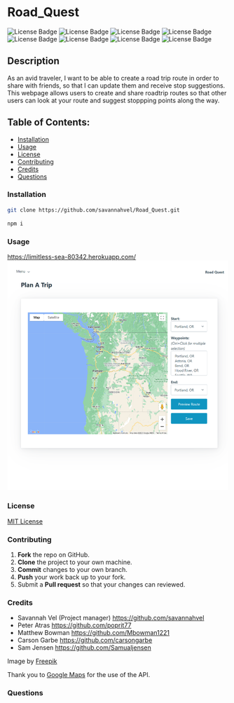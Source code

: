 # Road_Quest
![License Badge](https://shields.io/badge/license-MIT-green)
![License Badge](https://img.shields.io/badge/-Javascript-F7DF1E?logo=Javascript&syle=flat&logoColor=white)
![License Badge](https://img.shields.io/badge/-Express-000000?logo=express&style=flat&logoColor=white)
![License Badge](https://img.shields.io/badge/-Node.js-339933?logo=node.js&style=flat&logoColor=white)
![License Badge](https://img.shields.io/badge/-MySQL-4479A1?logo=mysql&syle=flat&logoColor=white)
![License Badge](https://img.shields.io/badge/-.ENV-ECD53F?logo=.env&syle=flat&logoColor=white)
![License Badge](https://img.shields.io/badge/-Sequelize-52B0E7?logo=sequelize&style=flat&logoColor=white)
![License Badge](https://img.shields.io/badge/-Handlebars.js-000000?logo=handlebars.js&style=flat&logoColor=white)
## Description
As an avid traveler, I want to be able to create a road trip route in order to share with friends, so that I can update them and receive stop suggestions. This webpage allows users to create and share roadtrip routes so that other users can look at your route and suggest stoppping points along the way.
## Table of Contents:
* [Installation](#installation)
* [Usage](#usage)
* [License](#license)
* [Contributing](#contributing)
* [Credits](#credits)
* [Questions](#questions)
### Installation
```bash
git clone https://github.com/savannahvel/Road_Quest.git
```
```bash
npm i
 ```
### Usage
https://limitless-sea-80342.herokuapp.com/
![img](./assets/limitless-sea-80342.herokuapp.com_dashboard.png)
### License
[MIT License](https://opensource.org/licenses/MIT)
### Contributing
1. **Fork** the repo on GitHub.
2. **Clone** the project to your own machine.
3. **Commit** changes to your own branch.
4. **Push** your work back up to your fork.
5. Submit a **Pull request** so that your changes can reviewed.
### Credits
- Savannah Vel (Project manager) https://github.com/savannahvel
- Peter Atras https://github.com/poprit77
- Matthew Bowman https://github.com/Mbowman1221
- Carson Garbe https://github.com/carsongarbe
- Sam Jensen https://github.com/Samualjensen

Image by <a href="https://www.freepik.com/free-vector/flat-travel-background_3765285.htm#query=road%20trip&position=19&from_view=keyword&track=sph">Freepik</a>

Thank you to <a href="https://www.google.com/maps/">Google Maps</a> for the use of the API.
### Questions
